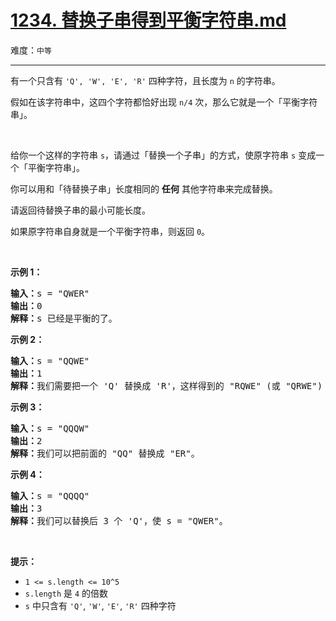 # [1234. 替换子串得到平衡字符串.md](https://leetcode-cn.com/problems/replace-the-substring-for-balanced-string)

难度：`中等`

---

<p>有一个只含有&nbsp;<code>&#39;Q&#39;, &#39;W&#39;, &#39;E&#39;,&nbsp;&#39;R&#39;</code>&nbsp;四种字符，且长度为 <code>n</code>&nbsp;的字符串。</p>

<p>假如在该字符串中，这四个字符都恰好出现&nbsp;<code>n/4</code>&nbsp;次，那么它就是一个「平衡字符串」。</p>

<p>&nbsp;</p>

<p>给你一个这样的字符串 <code>s</code>，请通过「替换一个子串」的方式，使原字符串 <code>s</code> 变成一个「平衡字符串」。</p>

<p>你可以用和「待替换子串」长度相同的&nbsp;<strong>任何</strong> 其他字符串来完成替换。</p>

<p>请返回待替换子串的最小可能长度。</p>

<p>如果原字符串自身就是一个平衡字符串，则返回 <code>0</code>。</p>

<p>&nbsp;</p>

<p><strong>示例 1：</strong></p>

<pre><strong>输入：</strong>s = &quot;QWER&quot;
<strong>输出：</strong>0
<strong>解释：</strong>s 已经是平衡的了。</pre>

<p><strong>示例 2：</strong></p>

<pre><strong>输入：</strong>s = &quot;QQWE&quot;
<strong>输出：</strong>1
<strong>解释：</strong>我们需要把一个 &#39;Q&#39; 替换成 &#39;R&#39;，这样得到的 &quot;RQWE&quot; (或 &quot;QRWE&quot;) 是平衡的。
</pre>

<p><strong>示例 3：</strong></p>

<pre><strong>输入：</strong>s = &quot;QQQW&quot;
<strong>输出：</strong>2
<strong>解释：</strong>我们可以把前面的 &quot;QQ&quot; 替换成 &quot;ER&quot;。 
</pre>

<p><strong>示例 4：</strong></p>

<pre><strong>输入：</strong>s = &quot;QQQQ&quot;
<strong>输出：</strong>3
<strong>解释：</strong>我们可以替换后 3 个 &#39;Q&#39;，使 s = &quot;QWER&quot;。
</pre>

<p>&nbsp;</p>

<p><strong>提示：</strong></p>

<ul>
	<li><code>1 &lt;= s.length &lt;= 10^5</code></li>
	<li><code>s.length</code>&nbsp;是&nbsp;<code>4</code>&nbsp;的倍数</li>
	<li><code>s</code>&nbsp;中只含有&nbsp;<code>&#39;Q&#39;</code>, <code>&#39;W&#39;</code>, <code>&#39;E&#39;</code>,&nbsp;<code>&#39;R&#39;</code>&nbsp;四种字符</li>
</ul>
